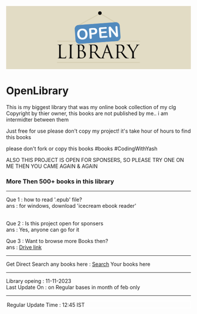 <img src="https://github.com/YashGajjar7017/OpenLibrary/blob/main/Library.png" alt="404">

# OpenLibrary
This is my biggest library that was my online book collection of my clg
Copyright by thier owner, this books are not published by me.. i am intermidter between them

Just free for use
please don't copy my project! it's take hour of hours to find this books

please don't fork or copy this books
#books #CodingWithYash

ALSO THIS PROJECT IS OPEN FOR SPONSERS, SO PLEASE TRY ONE ON ME THEN YOU CAME AGAIN & AGAIN
<h3>More Then 500+ books in this library</h3>
<hr>
Que 1 : how to read '.epub' file? <br>
ans : for windows, download 'icecream ebook reader' <br><br>

Que 2 : Is this project open for sponsers <br>
ans : Yes, anyone can go for it <br>

Que 3 : Want to browse more Books then? <br>
ans : <a href="/">Drive link</a> <br>
<hr>

Get Direct Search any books here : <a href="https://github.com/YashGajjar7017/OpenLibrary/">Search</a> Your books here
<hr>

Library opeing : 11-11-2023 <br>
Last Update On : on Regular bases in month of feb only <br><hr>

<div style="border:2px solid white;">Regular Update Time : 12:45 IST </div>
